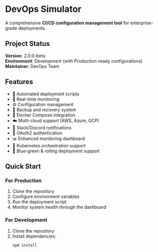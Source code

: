 # DevOps Simulator

A comprehensive **CI/CD configuration management tool** for enterprise-grade deployments.

## Project Status
**Version**: 2.0.0-beta  
**Environment**: Development (with Production-ready configurations)  
**Maintainer**: DevOps Team

## Features
- 🚀 Automated deployment scripts  
- 🔄 Real-time monitoring  
- ⚙️ Configuration management  
- 💾 Backup and recovery system  
- 🐳 Docker Compose integration  
- ☁️ Multi-cloud support (AWS, Azure, GCP)  
- 🔔 Slack/Discord notifications  
- 🔐 OAuth2 authentication  
- 📊 Enhanced monitoring dashboard  
- 🧩 Kubernetes orchestration support  
- 🌈 Blue-green & rolling deployment support  

## Quick Start

### For Production
1. Clone the repository  
2. Configure environment variables  
3. Run the deployment script  
4. Monitor system health through the dashboard  

### For Development
1. Clone the repository  
2. Install dependencies:  
   ```bash
   npm install
